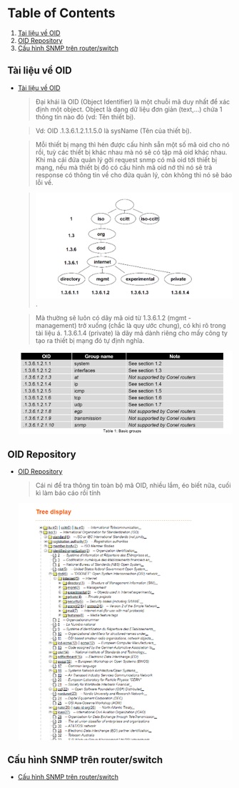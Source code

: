# Table of Contents

1. [Tai liệu về OID](#tailieuveoid)
2. [OID Repository](#oidrepository)
3. [Cấu hình SNMP trên router/switch](#cauhinhsnmp)

## Tài liệu về OID <a name="tailieuveoid"></a>

- [Tài liệu về OID](./Aplication_Guide_SNMP%20OID.pdf)
  > Đại khái là OID (Object Identifier) là một chuỗi mã duy nhất để xác định một object. Object là dạng dữ liệu đơn giản (text,...) chứa 1 thông tin nào đó (vd: Tên thiết bị). 
  
  > Vd: OID .1.3.6.1.2.1.1.5.0 là sysName (Tên của thiết bị).


  > Mỗi thiết bị mạng thì hén được cấu hình sẵn một số mã oid cho nó rồi, tuỳ các thiết bị khác nhau mà nó sẽ có tập mã oid khác nhau. Khi mà cái đứa quản lý gởi request snmp có mã oid tới thiết bị mạng, nếu mà thiết bị đó có cấu hình mã oid nớ thì nó sẽ trả response có thông tin về cho đứa quản lý, còn không thì nó sẽ báo lỗi về.

  > ![Alt text](./src/image/image.png).

  > Mà thường sẽ luôn có dãy mã oid từ 1.3.6.1.2 (mgmt - management) trở xuống (chắc là quy ước chung), có khi rõ trong tài liệu á. 1.3.6.1.4 (private) là dãy mã dành riêng cho mấy công ty tạo ra thiết bị mạng đó tự định nghĩa.

  ![Alt text](./src/image/image-1.png)



## OID Repository <a name="oidrepository"></a>

- [OID Repository](http://www.oid-info.com/cgi-bin/display?tree=)

   > Cái ni để tra thông tin toàn bộ mã OID, nhiều lắm, éo biết nữa, cuối kì làm báo cáo rồi tính

  ![Tree Display](./src/image/Tree%20display.png)


## Cấu hình SNMP trên router/switch <a name="cauhinhsnmp"></a>

- [Cấu hình SNMP trên router/switch](https://sss.net.vn/docs/cau-hinh-snmp-tren-router-switch-dua-tren-ios-cua-cisco)
